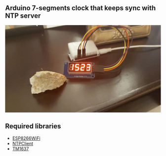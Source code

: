 ## Arduino 7-segments clock that keeps sync with NTP server
![nodemcu-esp8266](https://github.com/gabacode/ntpClock/blob/master/images/prev.jpg?raw=true)

## Required libraries

- [ESP8266WiFi](https://github.com/esp8266/Arduino/tree/master/libraries/ESP8266WiFi)  
- [NTPClient](https://github.com/arduino-libraries/NTPClient)  
- [TM1637](https://github.com/avishorp/TM1637)
